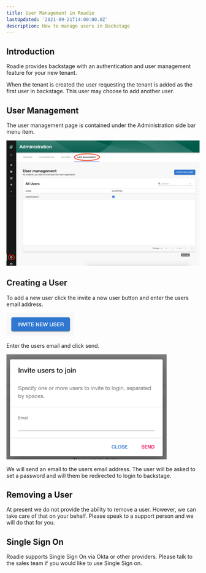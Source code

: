 ```yaml
---
title: User Management in Roadie
lastUpdated: '2021-09-21T14:00:00.0Z'
description: How to manage users in Backstage
---
```


## Introduction

Roadie provides backstage with an authentication and user management feature for your new tenant.

When the tenant is created the user requesting the tenant is added as the first user in backstage. This user may choose to add another user.

## User Management
The user management page is contained under the Administration side bar menu item.

![user-management-page.png](./user-management-page.png)

## Creating a User
To add a new user click the invite a new user button and enter the users email address.

![invite-user-button.png](./invite-user-button.png)


Enter the users email and click send.

![add-user-dialog.png](./add-user-dialog.png)

We will send an email to the users email address. The user will be asked to set a password and will them be redirected to login to backstage.

## Removing a User
At present we do not provide the ability to remove a user. However, we can take care of that on your behalf. Please speak to a support person and we will do that for you.

## Single Sign On
Roadie supports Single Sign On via Okta or other providers. Please talk to the sales team if you would like to use Single Sign on.